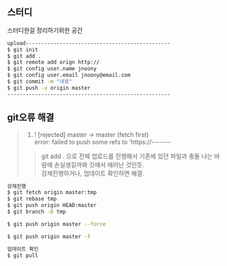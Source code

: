 스터디
------------
<p>스터디한걸 정리하기위한 공간</p>

```bash
upload-----------------------------------------------
$ git init
$ git add .
$ git remote add orign http://
$ git config user.name jnoony
$ git config user.email jnoony@email.com
$ git commit -m "내용"
$ git push -u origin master
-----------------------------------------------------
```

git오류 해결
---------
>1. ! [rejected] master -> master (fetch first) <br>
error: failed to push some refs to 'https://-------
>>git add . 으로 전체 업로드를 진행해서 기존에 있던 파일과 충돌 나는 바람에 손실생길까봐 깃에서 에러난 것인듯. <br>
강제진행하거나, 업데이트 확인하면 해결.

```bash
강제진행
$ git fetch origin master:tmp
$ git rebase tmp
$ git push origin HEAD:master
$ git branch -D tmp

$ git push origin master --force

$ git push origin master -f
```
```bash
업데이트 확인
$ git pull
```
